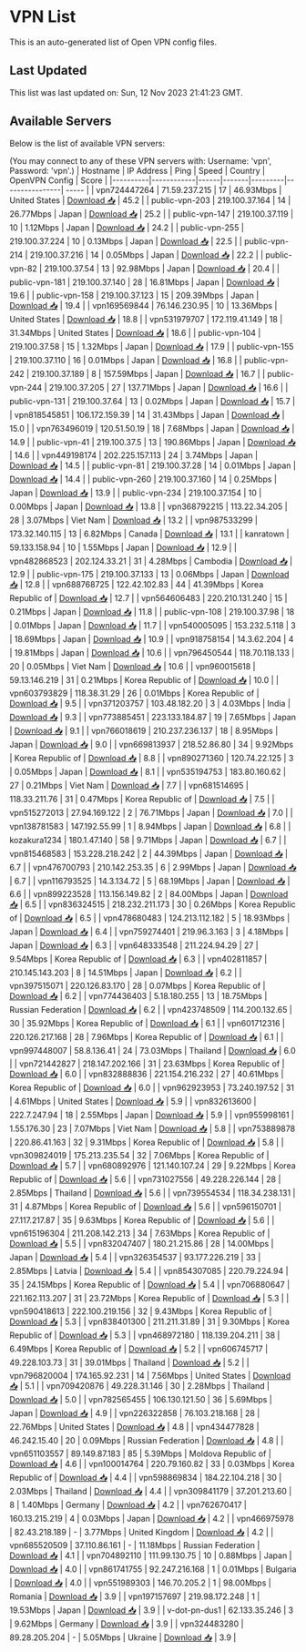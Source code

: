 # VPN List

This is an auto-generated list of Open VPN config files.

## Last Updated

This list was last updated on: Sun, 12 Nov 2023 21:41:23 GMT.

## Available Servers

Below is the list of available VPN servers:

(You may connect to any of these VPN servers with: Username: 'vpn', Password: 'vpn'.)
| Hostname | IP Address | Ping | Speed | Country | OpenVPN Config | Score |
|----------|------------|------|-------|---------|----------------| ----- |
| vpn724447264 | 71.59.237.215 | 17 | 46.93Mbps | United States | [Download 📥](./configs/server_0_US.ovpn) | 45.2 |
| public-vpn-203 | 219.100.37.164 | 14 | 26.77Mbps | Japan | [Download 📥](./configs/server_1_JP.ovpn) | 25.2 |
| public-vpn-147 | 219.100.37.119 | 10 | 1.12Mbps | Japan | [Download 📥](./configs/server_2_JP.ovpn) | 24.2 |
| public-vpn-255 | 219.100.37.224 | 10 | 0.13Mbps | Japan | [Download 📥](./configs/server_3_JP.ovpn) | 22.5 |
| public-vpn-214 | 219.100.37.216 | 14 | 0.05Mbps | Japan | [Download 📥](./configs/server_4_JP.ovpn) | 22.2 |
| public-vpn-82 | 219.100.37.54 | 13 | 92.98Mbps | Japan | [Download 📥](./configs/server_5_JP.ovpn) | 20.4 |
| public-vpn-181 | 219.100.37.140 | 28 | 16.81Mbps | Japan | [Download 📥](./configs/server_6_JP.ovpn) | 19.6 |
| public-vpn-158 | 219.100.37.123 | 15 | 209.39Mbps | Japan | [Download 📥](./configs/server_7_JP.ovpn) | 19.4 |
| vpn169569844 | 76.146.230.95 | 10 | 13.36Mbps | United States | [Download 📥](./configs/server_8_US.ovpn) | 18.8 |
| vpn531979707 | 172.119.41.149 | 18 | 31.34Mbps | United States | [Download 📥](./configs/server_9_US.ovpn) | 18.6 |
| public-vpn-104 | 219.100.37.58 | 15 | 1.32Mbps | Japan | [Download 📥](./configs/server_10_JP.ovpn) | 17.9 |
| public-vpn-155 | 219.100.37.110 | 16 | 0.01Mbps | Japan | [Download 📥](./configs/server_11_JP.ovpn) | 16.8 |
| public-vpn-242 | 219.100.37.189 | 8 | 157.59Mbps | Japan | [Download 📥](./configs/server_12_JP.ovpn) | 16.7 |
| public-vpn-244 | 219.100.37.205 | 27 | 137.71Mbps | Japan | [Download 📥](./configs/server_13_JP.ovpn) | 16.6 |
| public-vpn-131 | 219.100.37.64 | 13 | 0.02Mbps | Japan | [Download 📥](./configs/server_14_JP.ovpn) | 15.7 |
| vpn818545851 | 106.172.159.39 | 14 | 31.43Mbps | Japan | [Download 📥](./configs/server_15_JP.ovpn) | 15.0 |
| vpn763496019 | 120.51.50.19 | 18 | 7.68Mbps | Japan | [Download 📥](./configs/server_16_JP.ovpn) | 14.9 |
| public-vpn-41 | 219.100.37.5 | 13 | 190.86Mbps | Japan | [Download 📥](./configs/server_17_JP.ovpn) | 14.6 |
| vpn449198174 | 202.225.157.113 | 24 | 3.74Mbps | Japan | [Download 📥](./configs/server_18_JP.ovpn) | 14.5 |
| public-vpn-81 | 219.100.37.28 | 14 | 0.01Mbps | Japan | [Download 📥](./configs/server_19_JP.ovpn) | 14.4 |
| public-vpn-260 | 219.100.37.160 | 14 | 0.25Mbps | Japan | [Download 📥](./configs/server_20_JP.ovpn) | 13.9 |
| public-vpn-234 | 219.100.37.154 | 10 | 0.00Mbps | Japan | [Download 📥](./configs/server_21_JP.ovpn) | 13.8 |
| vpn368792215 | 113.22.34.205 | 28 | 3.07Mbps | Viet Nam | [Download 📥](./configs/server_22_VN.ovpn) | 13.2 |
| vpn987533299 | 173.32.140.115 | 13 | 6.82Mbps | Canada | [Download 📥](./configs/server_23_CA.ovpn) | 13.1 |
| kanratown | 59.133.158.94 | 10 | 1.55Mbps | Japan | [Download 📥](./configs/server_24_JP.ovpn) | 12.9 |
| vpn482868523 | 202.124.33.21 | 31 | 4.28Mbps | Cambodia | [Download 📥](./configs/server_25_KH.ovpn) | 12.9 |
| public-vpn-175 | 219.100.37.133 | 13 | 0.06Mbps | Japan | [Download 📥](./configs/server_26_JP.ovpn) | 12.8 |
| vpn688768725 | 122.42.102.83 | 44 | 41.39Mbps | Korea Republic of | [Download 📥](./configs/server_27_KR.ovpn) | 12.7 |
| vpn564606483 | 220.210.131.240 | 15 | 0.21Mbps | Japan | [Download 📥](./configs/server_28_JP.ovpn) | 11.8 |
| public-vpn-108 | 219.100.37.98 | 18 | 0.01Mbps | Japan | [Download 📥](./configs/server_29_JP.ovpn) | 11.7 |
| vpn540005095 | 153.232.5.118 | 3 | 18.69Mbps | Japan | [Download 📥](./configs/server_30_JP.ovpn) | 10.9 |
| vpn918758154 | 14.3.62.204 | 4 | 19.81Mbps | Japan | [Download 📥](./configs/server_31_JP.ovpn) | 10.6 |
| vpn796450544 | 118.70.118.133 | 20 | 0.05Mbps | Viet Nam | [Download 📥](./configs/server_32_VN.ovpn) | 10.6 |
| vpn960015618 | 59.13.146.219 | 31 | 0.21Mbps | Korea Republic of | [Download 📥](./configs/server_33_KR.ovpn) | 10.0 |
| vpn603793829 | 118.38.31.29 | 26 | 0.01Mbps | Korea Republic of | [Download 📥](./configs/server_34_KR.ovpn) | 9.5 |
| vpn371203757 | 103.48.182.20 | 3 | 4.03Mbps | India | [Download 📥](./configs/server_35_IN.ovpn) | 9.3 |
| vpn773885451 | 223.133.184.87 | 19 | 7.65Mbps | Japan | [Download 📥](./configs/server_36_JP.ovpn) | 9.1 |
| vpn766018619 | 210.237.236.137 | 18 | 8.95Mbps | Japan | [Download 📥](./configs/server_37_JP.ovpn) | 9.0 |
| vpn669813937 | 218.52.86.80 | 34 | 9.92Mbps | Korea Republic of | [Download 📥](./configs/server_38_KR.ovpn) | 8.8 |
| vpn890271360 | 120.74.22.125 | 3 | 0.05Mbps | Japan | [Download 📥](./configs/server_39_JP.ovpn) | 8.1 |
| vpn535194753 | 183.80.160.62 | 27 | 0.21Mbps | Viet Nam | [Download 📥](./configs/server_40_VN.ovpn) | 7.7 |
| vpn681514695 | 118.33.211.76 | 31 | 0.47Mbps | Korea Republic of | [Download 📥](./configs/server_41_KR.ovpn) | 7.5 |
| vpn515272013 | 27.94.169.122 | 2 | 76.71Mbps | Japan | [Download 📥](./configs/server_42_JP.ovpn) | 7.0 |
| vpn138781583 | 147.192.55.99 | 1 | 8.94Mbps | Japan | [Download 📥](./configs/server_43_JP.ovpn) | 6.8 |
| kozakura1234 | 180.1.47.140 | 58 | 9.71Mbps | Japan | [Download 📥](./configs/server_44_JP.ovpn) | 6.7 |
| vpn815468583 | 153.228.218.242 | 2 | 44.39Mbps | Japan | [Download 📥](./configs/server_45_JP.ovpn) | 6.7 |
| vpn476700793 | 210.142.253.35 | 6 | 2.99Mbps | Japan | [Download 📥](./configs/server_46_JP.ovpn) | 6.7 |
| vpn116793525 | 14.3.134.72 | 5 | 68.19Mbps | Japan | [Download 📥](./configs/server_47_JP.ovpn) | 6.6 |
| vpn899223528 | 113.156.149.82 | 2 | 84.00Mbps | Japan | [Download 📥](./configs/server_48_JP.ovpn) | 6.5 |
| vpn836324515 | 218.232.211.173 | 30 | 0.26Mbps | Korea Republic of | [Download 📥](./configs/server_49_KR.ovpn) | 6.5 |
| vpn478680483 | 124.213.112.182 | 5 | 18.93Mbps | Japan | [Download 📥](./configs/server_50_JP.ovpn) | 6.4 |
| vpn759274401 | 219.96.3.163 | 3 | 4.18Mbps | Japan | [Download 📥](./configs/server_51_JP.ovpn) | 6.3 |
| vpn648333548 | 211.224.94.29 | 27 | 9.54Mbps | Korea Republic of | [Download 📥](./configs/server_52_KR.ovpn) | 6.3 |
| vpn402811857 | 210.145.143.203 | 8 | 14.51Mbps | Japan | [Download 📥](./configs/server_53_JP.ovpn) | 6.2 |
| vpn397515071 | 220.126.83.170 | 28 | 0.07Mbps | Korea Republic of | [Download 📥](./configs/server_54_KR.ovpn) | 6.2 |
| vpn774436403 | 5.18.180.255 | 13 | 18.75Mbps | Russian Federation | [Download 📥](./configs/server_55_RU.ovpn) | 6.2 |
| vpn423748509 | 114.200.132.65 | 30 | 35.92Mbps | Korea Republic of | [Download 📥](./configs/server_56_KR.ovpn) | 6.1 |
| vpn601712316 | 220.126.217.168 | 28 | 7.96Mbps | Korea Republic of | [Download 📥](./configs/server_57_KR.ovpn) | 6.1 |
| vpn997448007 | 58.8.136.41 | 24 | 73.03Mbps | Thailand | [Download 📥](./configs/server_58_TH.ovpn) | 6.0 |
| vpn721442827 | 218.147.202.166 | 31 | 23.63Mbps | Korea Republic of | [Download 📥](./configs/server_59_KR.ovpn) | 6.0 |
| vpn832888836 | 221.154.216.232 | 27 | 40.61Mbps | Korea Republic of | [Download 📥](./configs/server_60_KR.ovpn) | 6.0 |
| vpn962923953 | 73.240.197.52 | 31 | 4.61Mbps | United States | [Download 📥](./configs/server_61_US.ovpn) | 5.9 |
| vpn832613600 | 222.7.247.94 | 18 | 2.55Mbps | Japan | [Download 📥](./configs/server_62_JP.ovpn) | 5.9 |
| vpn955998161 | 1.55.176.30 | 23 | 7.07Mbps | Viet Nam | [Download 📥](./configs/server_63_VN.ovpn) | 5.8 |
| vpn753889878 | 220.86.41.163 | 32 | 9.31Mbps | Korea Republic of | [Download 📥](./configs/server_64_KR.ovpn) | 5.8 |
| vpn309824019 | 175.213.235.54 | 32 | 7.06Mbps | Korea Republic of | [Download 📥](./configs/server_65_KR.ovpn) | 5.7 |
| vpn680892976 | 121.140.107.24 | 29 | 9.22Mbps | Korea Republic of | [Download 📥](./configs/server_66_KR.ovpn) | 5.6 |
| vpn731027556 | 49.228.226.144 | 28 | 2.85Mbps | Thailand | [Download 📥](./configs/server_67_TH.ovpn) | 5.6 |
| vpn739554534 | 118.34.238.131 | 31 | 4.87Mbps | Korea Republic of | [Download 📥](./configs/server_68_KR.ovpn) | 5.6 |
| vpn596150701 | 27.117.217.87 | 35 | 9.63Mbps | Korea Republic of | [Download 📥](./configs/server_69_KR.ovpn) | 5.6 |
| vpn615196304 | 211.208.142.213 | 34 | 7.63Mbps | Korea Republic of | [Download 📥](./configs/server_70_KR.ovpn) | 5.5 |
| vpn832047407 | 180.21.215.86 | 28 | 14.00Mbps | Japan | [Download 📥](./configs/server_71_JP.ovpn) | 5.4 |
| vpn326354537 | 93.177.226.219 | 33 | 2.85Mbps | Latvia | [Download 📥](./configs/server_72_LV.ovpn) | 5.4 |
| vpn854307085 | 220.79.224.94 | 35 | 24.15Mbps | Korea Republic of | [Download 📥](./configs/server_73_KR.ovpn) | 5.4 |
| vpn706880647 | 221.162.113.207 | 31 | 23.72Mbps | Korea Republic of | [Download 📥](./configs/server_74_KR.ovpn) | 5.3 |
| vpn590418613 | 222.100.219.156 | 32 | 9.43Mbps | Korea Republic of | [Download 📥](./configs/server_75_KR.ovpn) | 5.3 |
| vpn838401300 | 211.211.31.89 | 31 | 9.30Mbps | Korea Republic of | [Download 📥](./configs/server_76_KR.ovpn) | 5.3 |
| vpn468972180 | 118.139.204.211 | 38 | 6.49Mbps | Korea Republic of | [Download 📥](./configs/server_77_KR.ovpn) | 5.2 |
| vpn606745717 | 49.228.103.73 | 31 | 39.01Mbps | Thailand | [Download 📥](./configs/server_78_TH.ovpn) | 5.2 |
| vpn796820004 | 174.165.92.231 | 14 | 7.56Mbps | United States | [Download 📥](./configs/server_79_US.ovpn) | 5.1 |
| vpn709420876 | 49.228.31.146 | 30 | 2.28Mbps | Thailand | [Download 📥](./configs/server_80_TH.ovpn) | 5.0 |
| vpn782565455 | 106.130.121.50 | 36 | 5.69Mbps | Japan | [Download 📥](./configs/server_81_JP.ovpn) | 4.9 |
| vpn226322858 | 76.103.218.168 | 28 | 22.76Mbps | United States | [Download 📥](./configs/server_82_US.ovpn) | 4.8 |
| vpn434477828 | 46.242.15.40 | 20 | 0.09Mbps | Russian Federation | [Download 📥](./configs/server_83_RU.ovpn) | 4.8 |
| vpn651103557 | 89.149.87.183 | 85 | 5.39Mbps | Moldova Republic of | [Download 📥](./configs/server_84_MD.ovpn) | 4.6 |
| vpn100014764 | 220.79.160.82 | 33 | 0.03Mbps | Korea Republic of | [Download 📥](./configs/server_85_KR.ovpn) | 4.4 |
| vpn598869834 | 184.22.104.218 | 30 | 2.03Mbps | Thailand | [Download 📥](./configs/server_86_TH.ovpn) | 4.4 |
| vpn309841179 | 37.201.213.60 | 8 | 1.40Mbps | Germany | [Download 📥](./configs/server_87_DE.ovpn) | 4.2 |
| vpn762670417 | 160.13.215.219 | 4 | 0.03Mbps | Japan | [Download 📥](./configs/server_88_JP.ovpn) | 4.2 |
| vpn466975978 | 82.43.218.189 | - | 3.77Mbps | United Kingdom | [Download 📥](./configs/server_89_GB.ovpn) | 4.2 |
| vpn685520509 | 37.110.86.161 | - | 11.18Mbps | Russian Federation | [Download 📥](./configs/server_90_RU.ovpn) | 4.1 |
| vpn704892110 | 111.99.130.75 | 10 | 0.88Mbps | Japan | [Download 📥](./configs/server_91_JP.ovpn) | 4.0 |
| vpn861741755 | 92.247.216.168 | 1 | 0.01Mbps | Bulgaria | [Download 📥](./configs/server_92_BG.ovpn) | 4.0 |
| vpn551989303 | 146.70.205.2 | 1 | 98.00Mbps | Romania | [Download 📥](./configs/server_93_RO.ovpn) | 3.9 |
| vpn197157697 | 219.98.172.248 | 1 | 19.53Mbps | Japan | [Download 📥](./configs/server_94_JP.ovpn) | 3.9 |
| v-dot-pn-dus1 | 62.133.35.246 | 3 | 9.62Mbps | Germany | [Download 📥](./configs/server_95_DE.ovpn) | 3.9 |
| vpn324483280 | 89.28.205.204 | - | 5.05Mbps | Ukraine | [Download 📥](./configs/server_96_UA.ovpn) | 3.9 |
